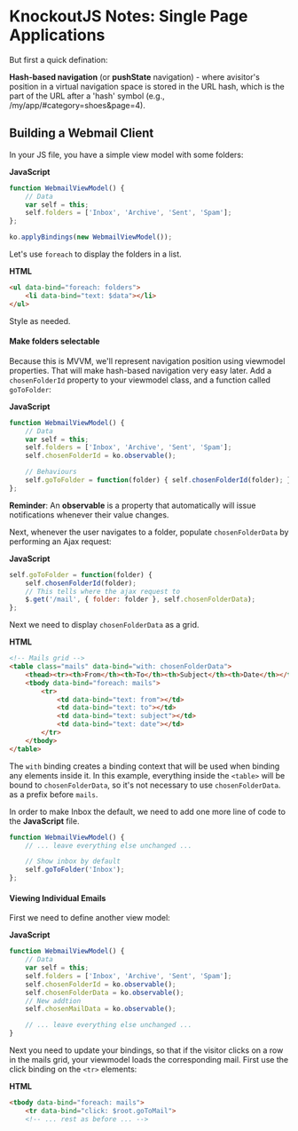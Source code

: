 # KnockoutJS Notes: Single Page Applications

But first a quick defination:

**Hash-based navigation** (or **pushState** navigation) - where avisitor's position in a virtual navigation space is stored in the URL hash, which is the part of the URL after a 'hash' symbol (e.g.,  /my/app/#category=shoes&page=4).


## Building a Webmail Client

In your JS file, you have a simple view model with some folders:

**JavaScript**
```JavaScript
function WebmailViewModel() {
    // Data
    var self = this;
    self.folders = ['Inbox', 'Archive', 'Sent', 'Spam'];
};

ko.applyBindings(new WebmailViewModel());
```

Let's use `foreach` to display the folders in a list.

**HTML**
```HTML
<ul data-bind="foreach: folders">
    <li data-bind="text: $data"></li>
</ul>
```

Style as needed.


#### Make folders selectable

Because this is MVVM, we'll represent navigation position using viewmodel properties. That will make hash-based navigation very easy later. Add a  `chosenFolderId` property to your viewmodel class, and a function called  `goToFolder`:

**JavaScript**
```JavaScript
function WebmailViewModel() {
    // Data
    var self = this;
    self.folders = ['Inbox', 'Archive', 'Sent', 'Spam'];
    self.chosenFolderId = ko.observable();

    // Behaviours
    self.goToFolder = function(folder) { self.chosenFolderId(folder); };
};
```

**Reminder**: An **observable** is a property that automatically will issue notifications whenever their value changes.

Next, whenever the user navigates to a folder, populate `chosenFolderData` by performing an Ajax request:

**JavaScript**
```JavaScript
self.goToFolder = function(folder) { 
    self.chosenFolderId(folder);
    // This tells where the ajax request to 
    $.get('/mail', { folder: folder }, self.chosenFolderData);
};
```

Next we need to display `chosenFolderData` as a grid.

**HTML**
```html
<!-- Mails grid -->
<table class="mails" data-bind="with: chosenFolderData">
    <thead><tr><th>From</th><th>To</th><th>Subject</th><th>Date</th></tr></thead>
    <tbody data-bind="foreach: mails">
        <tr>
            <td data-bind="text: from"></td>
            <td data-bind="text: to"></td>
            <td data-bind="text: subject"></td>
            <td data-bind="text: date"></td>
        </tr> 
    </tbody>
</table>
```

The `with` binding creates a binding context that will be used when binding any elements inside it. In this example, everything inside the `<table>` will be bound to `chosenFolderData`, so it's not necessary to use `chosenFolderData`. as a prefix before `mails`.

In order to make Inbox the default, we need to add one more line of code to the **JavaScript** file.

```JavaScript
function WebmailViewModel() {
    // ... leave everything else unchanged ...

    // Show inbox by default
    self.goToFolder('Inbox');
};
```


#### Viewing Individual Emails

First we need to define another view model:

**JavaScript**
```JavaScript
function WebmailViewModel() {
    // Data
    var self = this;
    self.folders = ['Inbox', 'Archive', 'Sent', 'Spam'];
    self.chosenFolderId = ko.observable();
    self.chosenFolderData = ko.observable();
    // New addtion
    self.chosenMailData = ko.observable();

    // ... leave everything else unchanged ...
}
```

Next you need to update your bindings, so that if the visitor clicks on a row in the mails grid, your viewmodel loads the corresponding mail. First use the click binding on the `<tr>` elements:

**HTML**
```html
<tbody data-bind="foreach: mails">
    <tr data-bind="click: $root.goToMail">
    <!-- ... rest as before ... -->
```